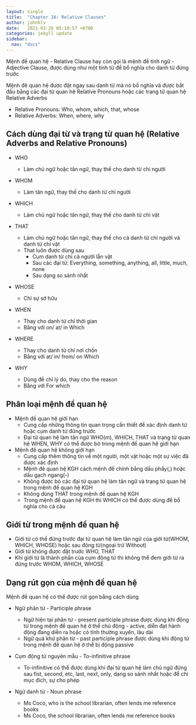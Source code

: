 ```yaml
---
layout: single
title:  "Chapter 16: Relative Clauses"
author: johnhlv
date:   2021-03-26 05:10:57 +0700
categories: jekyll update
sidebar:
  nav: "docs"
---
```


Mệnh đề quan hệ - Relative Clause hay còn gọi là mệnh đề tính ngữ - Adjective Clause, được dùng như một tính từ để bổ nghĩa cho danh từ đứng trước

Mệnh đê quan hệ được đặt ngay sau danh từ mà nó bổ nghĩa và được bắt đầu bằng các đại từ quan hệ Relative Pronouns hoặc các trạng từ quan hệ Relative Adverbs

* Relative Pronouns: Who, whom, which, that, whose
* Relative Adverbs: When, where, why

## Cách dùng đại từ và trạng từ quan hệ (Relative Adverbs and Relative Pronouns)

* WHO
  * Làm chủ ngữ hoặc tân ngữ, thay thế cho danh từ chỉ người

* WHOM
  * Làm tân ngữ, thay thế cho danh từ chỉ người

* WHICH
  * Làm chủ ngữ hoặc tân ngữ, thay thế cho danh từ chỉ vật

* THAT
  * Làm chủ ngữ hoặc tân ngữ, thay thế cho cả danh từ chỉ người và danh từ chỉ vật
  * That luôn được dùng sau
    * Cụm danh từ chỉ cả người lẫn vật
    * Sau các đại từ: Everything, something, anything, all, little, much, none
    * Sau dạng so sánh nhất

* WHOSE
  * Chỉ sự sở hữu

* WHEN
  * Thay cho danh từ chỉ thời gian
  * Bằng với on/ at/ in Which

* WHERE
  * Thay cho danh từ chỉ nơi chốn
  * Bằng với at/ in/ from/ on Which

* WHY
  * Dùng để chỉ lý do, thay cho the reason
  * Bằng với For which

## Phân loại mệnh đề quan hệ

* Mệnh đề quan hệ giới hạn
  * Cung cấp những thông tin quan trọng cần thiết để xác định danh từ hoặc cụm danh từ đứng trước
  * Đại từ quan hệ làm tân ngữ WHO(m), WHICH, THAT và trạng từ quan hệ WHEN, WHY có thể được bỏ trong mệnh đề quan hệ giới hạn
* Mệnh đề quan hệ không giới hạn
  * Cung cấp thêm thông tin về một người, một vật hoặc một sự việc đã được xác định
  * Mệnh đê quan hệ KGH cách mệnh đề chính bằng dấu phẩy(,) hoặc dấu gạch ngang(-)
  * Không được bỏ các đại từ quan hệ làm tân ngữ và trạng từ quan hệ trong mệnh đề quan hệ KGH
  * Không dùng THAT trong mệnh đề quan hệ KGH
  * Trong mệnh đề quan hệ KGH thì WHICH có thể được dùng để bổ nghĩa cho cả câu

## Giới từ trong mệnh đề quan hệ

* Giới từ có thể đứng trước đại từ quan hệ làm tân ngữ của giới từ(WHOM, WHICH, WHOSE) hoặc sau động từ(ngoại trừ Without)
* Giới từ không được đặt trước WHO, THAT
* Khi giới từ là thành phần của cụm động từ thì không thể đem giới từ ra đứng trước WHOM, WHICH, WHOSE

## Dạng rút gọn của mệnh đề quan hệ

Mệnh đề quan hệ có thể được rút gọn bằng cách dùng

* Ngữ phân từ - Participle phrase
  * Ngữ hiện tại phân từ - present participle phrase được dùng khi động từ trong mệnh đề quan hệ ở thể chủ động - active, diễn đạt hành động đang diễn ra hoặc có tính thường xuyên, lâu dài
  * Ngữ quá khứ phân từ - past participle phrase được dùng khi động từ trong mệnh đề quan hệ ở thể bị động passive
* Cụm động từ nguyên mẫu - To-infinitive phrase
  * To-infinitive có thể được dùng khi đại từ quan hệ làm chủ ngữ đứng sau fist, second, etc, last, next, only, dạng so sánh nhất hoặc để chỉ mục đích, sự cho phép
  
* Ngữ danh từ - Noun phrase
  * Ms Coco, who is the school librarian, often lends me reference books
  * Ms Coco, the school librarian, often lends me reference books
